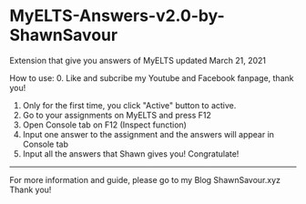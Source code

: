 # MyELTS-Answers-v2.0-by-ShawnSavour
Extension that give you answers of MyELTS updated March 21, 2021

How to use:
0. Like and subcribe my Youtube and Facebook fanpage, thank you!
1. Only for the first time, you click "Active" button to active.
2. Go to your assignments on MyELTS and press F12
3. Open Console tab on F12 (Inspect function)
4. Input one answer to the assignment and the answers will appear in Console tab
5. Input all the answers that Shawn gives you! Congratulate!
---
For more information and guide, please go to my Blog ShawnSavour.xyz
Thank you!